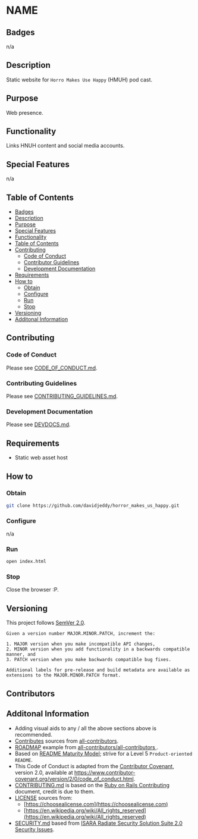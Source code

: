 # NAME

## Badges

n/a

## Description

Static website for `Horro Makes Use Happy` (HMUH) pod cast.

## Purpose

Web presence.

## Functionality

Links HNUH content and social media accounts.

## Special Features

n/a

## Table of Contents

- [Badges](#Badges)
- [Description](#Description)
- [Purpose](#Purpose)
- [Special Features](#Special%20Features)
- [Functionality](#Functionality)
- [Table of Contents](#Table%20of%20Contents)
- [Contributing](#Contributing)
  - [Code of Conduct](#Code%20of%20Conduct)
  - [Contributor Guidelines](#Contributing%20Guidelines)
  - [Development Documentation](#DEVDOCS)
- [Requirements](#Requirements)
- [How to](#How%20to%20)
  - [Obtain](#Obtain)
  - [Configure](#Configure)
  - [Run](#Run)
  - [Stop](#Stop)
- [Versioning](#Versioning)
- [Additonal Information](#Additonal%20Information)

## Contributing

### Code of Conduct

Please see [CODE_OF_CONDUCT.md](./CODE_OF_CONDUCT.md).

### Contributing Guidelines

Please see [CONTRIBUTING_GUIDELINES.md](./CONTRIBUTING_GUIDELINES.md).

### Development Documentation

Please see [DEVDOCS.md](./DEVDOCS.md).

## Requirements

- Static web asset host

## How to

### Obtain

```sh
git clone https://github.com/davidjeddy/horror_makes_us_happy.git
```

### Configure

n/a

### Run

```sh
open index.html
```

### Stop

Close the browser :P.

## Versioning

This project follows [SemVer 2.0](https://semver.org/).

```quote
Given a version number MAJOR.MINOR.PATCH, increment the:

1. MAJOR version when you make incompatible API changes,
2. MINOR version when you add functionality in a backwards compatible manner, and
3. PATCH version when you make backwards compatible bug fixes.

Additional labels for pre-release and build metadata are available as extensions to the MAJOR.MINOR.PATCH format.
```

## Contributors

## Additonal Information

- Adding visual aids to any / all the above sections above is recommended.
- [Contributes](##Contributors) sources from [all-contributors](https://github.com/all-contributors/all-contributors).
- [ROADMAP](./ROADMAP.md) example from [all-contributors/all-contributors ](https://github.com/all-contributors/all-contributors/blob/master/MAINTAINERS.md).
- Based on [README Maturity Model](https://github.com/LappleApple/feedmereadmes/blob/master/README-maturity-model.md); strive for a Level 5 `Product-oriented README`.
- This Code of Conduct is adapted from the [Contributor Covenant](https://www.contributor-covenant.org), version 2.0, available at https://www.contributor-covenant.org/version/2/0/code_of_conduct.html.
- [CONTRIBUTING.md](./CONTRIBUTING.md) is based on the [Ruby on Rails Contributing](https://github.com/rails/rails/blob/master/CONTRIBUTING.md) document, credit is due to them.
- [LICENSE](./LICENSE.md) sources from:
  - [https://choosealicense.com](https://choosealicense.com)
  - [https://en.wikipedia.org/wiki/All_rights_reserved](https://en.wikipedia.org/wiki/All_rights_reserved)
- [SECURITY.md](./SECURITY.md) based from [ISARA Radiate Security Solution Suite 2.0 Security Issues](https://github.com/isaracorp/Toolkit-Samples/edit/master/SECURITY.md).
